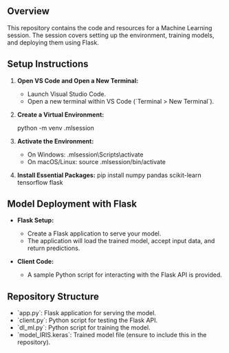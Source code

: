 ## Overview
This repository contains the code and resources for a Machine Learning session. The session covers setting up the environment, training models, and deploying them using Flask.

## Setup Instructions

1. **Open VS Code and Open a New Terminal:**
   - Launch Visual Studio Code.
   - Open a new terminal within VS Code (\`Terminal > New Terminal\`).

2. **Create a Virtual Environment:**

   python -m venv .mlsession

3. **Activate the Environment:**
   - On Windows:
     .mlsession\\Scripts\\activate
   - On macOS/Linux:
     source .mlsession/bin/activate

4. **Install Essential Packages:**
   pip install numpy pandas scikit-learn tensorflow flask

## Model Deployment with Flask

- **Flask Setup:**
  - Create a Flask application to serve your model.
  - The application will load the trained model, accept input data, and return predictions.

- **Client Code:**
  - A sample Python script for interacting with the Flask API is provided.

## Repository Structure

- \`app.py\`: Flask application for serving the model.
- \`client.py\`: Python script for testing the Flask API.
- \`dl_ml.py\`: Python script for training the model.
- \`model_IRIS.keras\`: Trained model file (ensure to include this in the repository).

